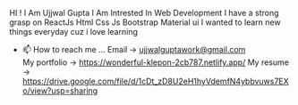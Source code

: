 HI ! I Am Ujjwal Gupta
I Am Intrested In Web Development 
I have a strong grasp on  ReactJs Html Css Js Bootstrap Material ui
I wanted to learn new things everyday cuz i love learning 
- 📫 How to reach me ...  Email -> ujjwalguptawork@gmail.com  
My portfolio -> https://wonderful-klepon-2cb787.netlify.app/
My resume -> https://drive.google.com/file/d/1cDt_zD8U2eH1hyVdemfN4ybbvuws7EXo/view?usp=sharing
<!---
ujjwal454/ujjwal454 is a ✨ special ✨ repository because its `README.md` (this file) appears on your GitHub profile.
You can click the Preview link to take a look at your changes.
--->
